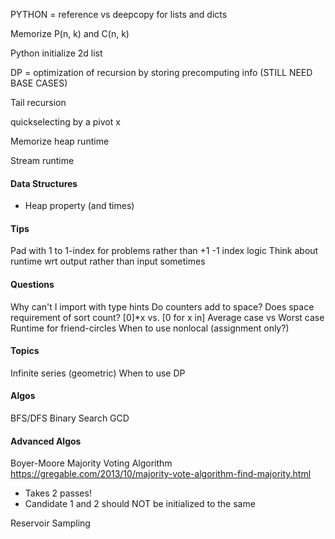PYTHON = reference vs deepcopy for lists and dicts

Memorize P(n, k) and C(n, k)

Python initialize 2d list

DP = optimization of recursion by storing precomputing info (STILL NEED BASE CASES)

Tail recursion

quickselecting by a pivot x

Memorize heap runtime

Stream runtime

#### Data Structures
- Heap property (and times)

#### Tips
Pad with 1 to 1-index for problems rather than +1 -1 index logic
Think about runtime wrt output rather than input sometimes
#### Questions
Why can't I import with type hints
Do counters add to space?
Does space requirement of sort count?
[0]*x vs. [0 for x in]
Average case vs Worst case
Runtime for friend-circles
When to use nonlocal (assignment only?)

#### Topics
Infinite series (geometric)
When to use DP

#### Algos
BFS/DFS
Binary Search
GCD

#### Advanced Algos
Boyer-Moore Majority Voting Algorithm
https://gregable.com/2013/10/majority-vote-algorithm-find-majority.html
- Takes 2 passes!
- Candidate 1 and 2 should NOT be initialized to the same

Reservoir Sampling
